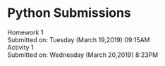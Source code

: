 # Python Submissions
Homework 1<br>
  Submitted on: Tuesday (March 19,2019) 09:15AM
<br>Activity 1<br>
  Submitted on: Wednesday (March 20,2019) 8:23PM
